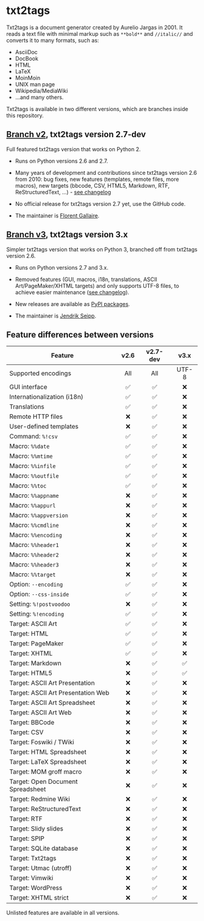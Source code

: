 # txt2tags

Txt2tags is a document generator created by Aurelio Jargas in 2001. It reads a text file with minimal markup such as `**bold**` and `//italic//` and converts it to many formats, such as:

 * AsciiDoc
 * DocBook
 * HTML
 * LaTeX
 * MoinMoin
 * UNIX man page
 * Wikipedia/MediaWiki
 * …and many others.

Txt2tags is available in two different versions, which are branches inside this repository.


## [Branch v2](https://github.com/txt2tags/txt2tags/tree/v2), txt2tags version 2.7-dev

Full featured txt2tags version that works on Python 2.

- Runs on Python versions 2.6 and 2.7.

- Many years of development and contributions since txt2tags version 2.6 from 2010: bug fixes, new features (templates, remote files, more macros), new targets (bbcode, CSV, HTML5, Markdown, RTF, ReStructuredText, …) - [see changelog](https://github.com/txt2tags/txt2tags/blob/v2/ChangeLog.t2t)

- No official release for txt2tags version 2.7 yet, use the GitHub code.

- The maintainer is [Florent Gallaire](https://github.com/fgallaire).


## [Branch v3](https://github.com/txt2tags/txt2tags/tree/v3), txt2tags version 3.x

Simpler txt2tags version that works on Python 3, branched off from txt2tags version 2.6.

- Runs on Python versions 2.7 and 3.x.

- Removed features (GUI, macros, i18n, translations, ASCII Art/PageMaker/XHTML targets) and only supports UTF-8 files, to achieve easier maintenance ([see changelog](https://github.com/txt2tags/txt2tags/blob/v3/CHANGELOG.md)).

- New releases are available as [PyPI packages](https://pypi.org/project/txt2tags/).

- The maintainer is [Jendrik Seipp](https://github.com/jendrikseipp).


## Feature differences between versions

Feature                             | v2.6  | v2.7-dev | v3.x
----------------------------------- | :---: | :------: | :---:
Supported encodings                 | All   | All      | UTF-8
GUI interface                       | ✅ | ✅ | ❌
Internationalization (i18n)         | ✅ | ✅ | ❌
Translations                        | ✅ | ✅ | ❌
Remote HTTP files                   | ❌ | ✅ | ❌
User-defined templates              | ❌ | ✅ | ❌
Command: `%!csv`                    | ✅ | ✅ | ❌
Macro: `%%date`                     | ✅ | ✅ | ❌
Macro: `%%mtime`                    | ✅ | ✅ | ❌
Macro: `%%infile`                   | ✅ | ✅ | ❌
Macro: `%%outfile`                  | ✅ | ✅ | ❌
Macro: `%%toc`                      | ✅ | ✅ | ❌
Macro: `%%appname`                  | ❌ | ✅ | ❌
Macro: `%%appurl`                   | ❌ | ✅ | ❌
Macro: `%%appversion`               | ❌ | ✅ | ❌
Macro: `%%cmdline`                  | ❌ | ✅ | ❌
Macro: `%%encoding`                 | ❌ | ✅ | ❌
Macro: `%%header1`                  | ❌ | ✅ | ❌
Macro: `%%header2`                  | ❌ | ✅ | ❌
Macro: `%%header3`                  | ❌ | ✅ | ❌
Macro: `%%target`                   | ❌ | ✅ | ❌
Option: `--encoding`                | ✅ | ✅ | ❌
Option: `--css-inside`              | ✅ | ✅ | ❌
Setting: `%!postvoodoo`             | ❌ | ✅ | ❌
Setting: `%!encoding`               | ✅ | ✅ | ❌
Target: ASCII Art                   | ✅ | ✅ | ❌
Target: HTML                        | ✅ | ✅ | ❌
Target: PageMaker                   | ✅ | ✅ | ❌
Target: XHTML                       | ✅ | ✅ | ❌
Target: Markdown                    | ❌ | ✅ | ✅
Target: HTML5                       | ❌ | ✅ | ✅
Target: ASCII Art Presentation      | ❌ | ✅ | ❌
Target: ASCII Art Presentation Web  | ❌ | ✅ | ❌
Target: ASCII Art Spreadsheet       | ❌ | ✅ | ❌
Target: ASCII Art Web               | ❌ | ✅ | ❌
Target: BBCode                      | ❌ | ✅ | ❌
Target: CSV                         | ❌ | ✅ | ❌
Target: Foswiki / TWiki             | ❌ | ✅ | ❌
Target: HTML Spreadsheet            | ❌ | ✅ | ❌
Target: LaTeX Spreadsheet           | ❌ | ✅ | ❌
Target: MOM groff macro             | ❌ | ✅ | ❌
Target: Open Document Spreadsheet   | ❌ | ✅ | ❌
Target: Redmine Wiki                | ❌ | ✅ | ❌
Target: ReStructuredText            | ❌ | ✅ | ❌
Target: RTF                         | ❌ | ✅ | ❌
Target: Slidy slides                | ❌ | ✅ | ❌
Target: SPIP                        | ❌ | ✅ | ❌
Target: SQLite database             | ❌ | ✅ | ❌
Target: Txt2tags                    | ❌ | ✅ | ❌
Target: Utmac (utroff)              | ❌ | ✅ | ❌
Target: Vimwiki                     | ❌ | ✅ | ❌
Target: WordPress                   | ❌ | ✅ | ❌
Target: XHTML strict                | ❌ | ✅ | ❌

Unlisted features are available in all versions.
